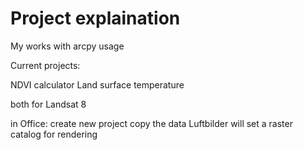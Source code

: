 # Project explaination

My works with arcpy usage

Current projects:

NDVI calculator
Land surface temperature 

both for Landsat 8

in Office:
create new project copy the data
Luftbilder will set a raster catalog for rendering

